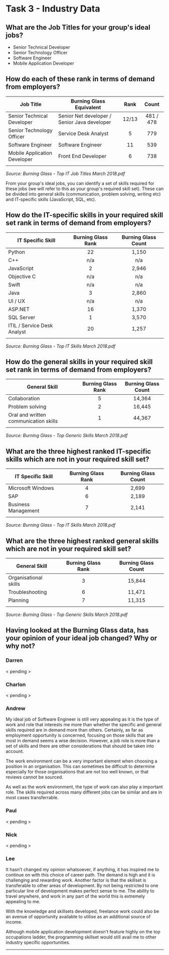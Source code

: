 # Task 3 - Industry Data

## What are the Job Titles for your group's ideal jobs?

- Senior Technical Developer
- Senior Technology Officer
- Software Engineer
- Mobile Application Developer

## How do each of these rank in terms of demand from employers?

| Job Title | Burning Glass Equivalent | Rank | Count |
| --- | --- | :-: | :-: |
| Senior Technical Developer | Senior Net developer / Senior Java developer | 12/13 | 481 / 478 |
| Senior Technology Officer | Service Desk Analyst | 5 | 779 |
| Software Engineer | Software Engineer | 11 | 539 |
| Mobile Application Developer | Front End Developer | 6 | 738 |
| | | | |

_Source: Burning Glass - Top IT Job Titles March 2018.pdf_

From your group's ideal jobs, you can identify a set of skills required for these jobs (we will refer to this as your group's required skill set). These can be divided into general skills (communication, problem solving, writing etc) and IT-specific skills (JavaScript, SQL, etc).

## How do the IT-specific skills in your required skill set rank in terms of demand from employers?

| IT Specific Skill | Burning Glass Rank | Burning Glass Count |
| --- | :-: | :-: |
| Python | 22 | 1,150 |
| C++ | n/a | n/a |
| JavaScript | 2 | 2,946 |
| Objective C | n/a | n/a |
| Swift | n/a | n/a |
| Java | 3 | 2,860 |
| UI / UX | n/a | n/a |
| ASP.NET | 16 | 1,370 |
| SQL Server | 1 | 3,570 |
| ITIL / Service Desk Analyst | 20 | 1,257 |
| | |

_Source: Burning Glass - Top IT Skills March 2018.pdf_

## How do the general skills in your required skill set rank in terms of demand from employers?

| General Skill | Burning Glass Rank | Burning Glass Count |
| --- | :-: | :-: |
| Collaboration | 5 | 14,364 |
| Problem solving | 2 | 16,445 |
| Oral and written communication skills | 1 | 44,367 |
| | | |

_Source: Burning Glass - Top Generic Skills March 2018.pdf_

## What are the three highest ranked IT-specific skills which are not in your required skill set?

| IT Specific Skill | Burning Glass Rank | Burning Glass Count |
| --- | :-: | :-: |
| Microsoft Windows | 4 | 2,699 |
| SAP | 6 | 2,189 |
| Business Management | 7 | 2,141 |
| | | |

_Source: Burning Glass - Top IT Skills March 2018.pdf_

## What are the three highest ranked general skills which are not in your required skill set?

| General Skill | Burning Glass Rank | Burning Glass Count |
| --- | :-: | :-: |
| Organisational skills | 3 | 15,844 |
| Troubleshooting | 6 | 11,471 |
| Planning | 7 | 11,315 |
| | | |

_Source: Burning Glass - Top Generic Skills March 2018.pdf_
	
## Having looked at the Burning Glass data, has your opinion of your ideal job changed? Why or why not?

### Darren

< pending >

### Charlon

< pending >

### Andrew

My ideal job of Software Engineer is still very appealing as it is the type of work and role that interests me more than whether the specific and general skills required are in demand more than others. Certainly, as far as employment opportunity is concerned, focusing on those skills that are most in demand seems a wise decision. However, a job role is more than a set of skills and there are other considerations that should be taken into account.

The work environment can be a very important element when choosing a position in an organisation. This can sometimes be difficult to determine especially for those organisations that are not too well known, or that reviews cannot be sourced.

As well as the work environment, the type of work can also play a important role. The skills required across many different jobs can be similar and are in most cases transferrable.

### Paul

< pending >

### Nick

< pending >

### Lee

It hasn’t changed my opinion whatsoever, if anything, it has inspired me to continue on with this choice of career path. The demand is high and it is challenging and rewarding work. Another factor is that the skillset is transferable to other areas of development. By not being restricted to one particular line of development makes perfect sense to me. The ability to travel anywhere, and work in any part of the world this is extremely appealing to me.

With the knowledge and skillsets developed, freelance work could also be an avenue of opportunity available to utilise as an additional source of income.

Although mobile application development doesn't feature highly on the top occupations ladder, the programming skillset would still avail me to other industry specific opportunities.

-----
